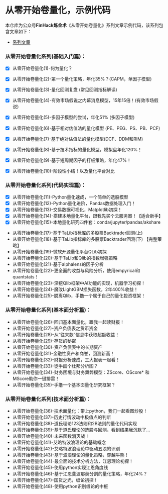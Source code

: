 # 从零开始卷量化，示例代码
本仓库为公众号**FinHack炼金术**《从零开始卷量化》系列文章示例代码，该系列包含文章如下：

+ [系列文章](https://mp.weixin.qq.com/mp/appmsgalbum?__biz=MzAxNDgwNTA3NA==&action=getalbum&album_id=1762624395866324994&scene=173&from_msgid=2649618270&from_itemidx=1&count=3&nolastread=1#wechat_redirect)

### 从零开始卷量化系列(基础入门篇)：
- [x] 从零开始卷量化(1)-何为量化？
- [x] 从零开始卷量化(2)-第一个量化策略，年化35%？(CAPM，单因子模型)
- [x] 从零开始卷量化(3)-量化回测复盘 (常见回测指标解读)
- [x] 从零开始卷量化(4)-有效市场假说之内幕消息模型，15年15倍！(有效市场假说)
- [x] 从零开始卷量化(5)-多因子模型的尝试，年化51% (多因子模型)
- [x] 从零开始卷量化(6)-基于相对估值法的量化模型 (PE、PEG、PS、PB、PCF)
- [x] 从零开始卷量化(7)-基于绝对估值法的量化模型(DCF、DDM和RIM)
- [x] 从零开始卷量化(8)-基于技术指标的量化模型，模拟盘年化120%！
- [x] 从零开始卷量化(9)-基于短周期因子的打板策略，年化47%！
- [x] 从零开始卷量化(10)-阶段性小结！以及量化平台对比


### 从零开始卷量化系列(代码实现篇)：
- [x] 从零开始卷量化(11)-Python量化速成，一个简单的选股模型
- [x] 从零开始卷量化(12)-Python量化进阶，Pandas数据处理入门！
- [x] 从零开始卷量化(13)-交易数据可视化，Matplotlib初探！
- [x] 从零开始卷量化(14)-搭建本地量化平台，跟我先买个云服务器！【适合新手】
- [x] 从零开始卷量化(15)-本地量化研究四件套：conda/jupyter/pandas/akshare
* 从零开始卷量化(17)-基于TaLib指标库的多股票Backtrader回测(上)
* 从零开始卷量化(18)-基于TaLib指标库的多股票Backtrader回测(下) 【完整策略】
* 从零开始卷量化(19)-微软开源量化平台QLib初探
* 从零开始卷量化(20)-基于TaLib和Qlib的指数增强策略
* 从零开始卷量化(21)-基于alphalens的因子分析
* 从零开始卷量化(22)-更全面的收益与风险分析，使用empyrical和quantstats！
* 从零开始卷量化(23)-深挖Qlib框架中AI功能的实现，机器学习初探！
* 从零开始卷量化(24)-魔改LightGBM损失函数，2年400%收益！
* 从零开始卷量化(25)-脱离Qlib，手撸一个属于自己的量化投资框架！

### 从零开始卷量化系列(基本面分析篇)：
* 从零开始卷量化(26)-回归基本面量化，跟我一起读财报！
* 从零开始卷量化(27)-资产负债表之货币资金
* 从零开始卷量化(28)-从“往来款”信息中获取超额收益！
* 从零开始卷量化(29)-存货的秘密
* 从零开始卷量化(30)-资产负债表中的长期资产
* 从零开始卷量化(31)-金融性资产和商誉，回测新高！
* 从零开始卷量化(32)-财报分析速成，三大报表一起看！
* 从零开始卷量化(33)-徒手画个杜邦分析图？
* 从零开始卷量化(34)-财务困境与财务舞弊模型：ZScore、OScore* 和MScore助你一键排雷！
* 从零开始卷量化(35)-手撸一个基本面量化研究框架？

### 从零开始卷量化系列(技术面分析篇)：
* 从零开始卷量化(36)-技术面量化：带上python，我们一起看图炒股！
* 从零开始卷量化(37)-历史行情波动中极值点的判断
* 从零开始卷量化(38)-道氏理论123法则和2B法则的量化代码实现
* 从零开始卷量化(39)-基于道氏理论的选股与回测，看到结果我沉默了…
* 从零开始卷量化(40)-未来函数消灭战！
* 从零开始卷量化(41)-艾略特波浪理论的基础概念
* 从零开始卷量化(42)-艾略特波浪理论中驱动五浪的识别
* 从零开始卷量化(43)-基于波浪理论的量化策略，穿越牛熊！
* 从零开始卷量化(44)-最全面的技术分析方法，江恩理论初探！
* 从零开始卷量化(45)-使用python实现江恩角度线
* 从零开始卷量化(46)-基于江恩斐波那契分割的量化策略，年化24%？
* 从零开始卷量化(47)-国货之光，缠论初探！
* 从零开始卷量化(48)-使用python识别缠论的中枢
